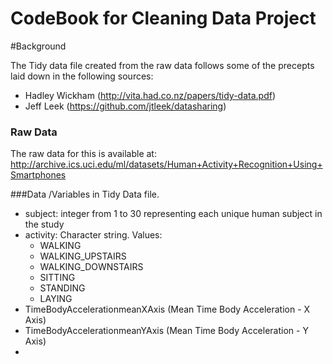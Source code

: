 # CodeBook for Cleaning Data Project

#Background

The Tidy data file created from the raw data follows some of the precepts laid down in the following sources:
* Hadley Wickham (http://vita.had.co.nz/papers/tidy-data.pdf)
* Jeff Leek (https://github.com/jtleek/datasharing)

### Raw Data
The raw data for this is available at: http://archive.ics.uci.edu/ml/datasets/Human+Activity+Recognition+Using+Smartphones 



###Data /Variables in Tidy Data file.
* subject: integer from 1 to 30 representing each unique human subject in the study 
* activity: Character string. Values:
    * WALKING
    * WALKING_UPSTAIRS
    * WALKING_DOWNSTAIRS
    * SITTING
    * STANDING
    * LAYING
* TimeBodyAccelerationmeanXAxis (Mean Time Body Acceleration - X Axis)
* TimeBodyAccelerationmeanYAxis (Mean Time Body Acceleration - Y Axis)
* 


